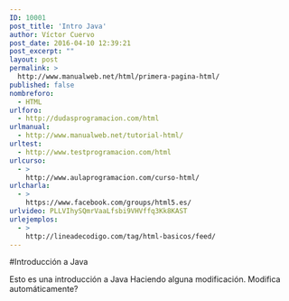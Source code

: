 ```yaml
---
ID: 10001
post_title: 'Intro Java'
author: Víctor Cuervo
post_date: 2016-04-10 12:39:21
post_excerpt: ""
layout: post
permalink: >
  http://www.manualweb.net/html/primera-pagina-html/
published: false
nombreforo:
  - HTML
urlforo:
  - http://dudasprogramacion.com/html
urlmanual:
  - http://www.manualweb.net/tutorial-html/
urltest:
  - http://www.testprogramacion.com/html
urlcurso:
  - >
    http://www.aulaprogramacion.com/curso-html/
urlcharla:
  - >
    https://www.facebook.com/groups/html5.es/
urlvideo: PLLVIhySQmrVaaLfsbi9VHVffq3Kk8KAST
urlejemplos:
  - >
    http://lineadecodigo.com/tag/html-basicos/feed/
---
```

#Introducción a Java

Esto es una introducción a Java
Haciendo alguna modificación.
Modifica automáticamente?
